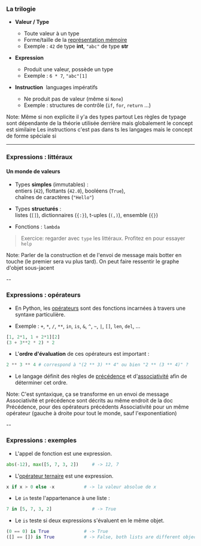### La trilogie

- **Valeur / Type**
  - Toute valeur à un type
  - Forme/taille de la [représentation mémoire](http://)
  - Exemple : `42` de type **int**, `"abc"` de type **str**

- **Expression**
  - Produit une valeur, possède un type
  - Exemple : `6 * 7`, `"abc"[1]`

- **Instruction** &nbsp;<span class="label">languages impératifs</span>
  - Ne produit pas de valeur (même si `None`)
  - Exemple : structures de contrôle (`if`, `for`, `return` ...)

Note:
Même si non explicite il y'a des types partout
Les règles de typage sont dépendante de la théorie utilisée derrière
mais globalement le concept est similaire
Les instructions c'est pas dans ts les langages mais le concept de forme spéciale si

---

### Expressions : littéraux
#### Un monde de valeurs

- Types **simples** (immutables) : \
  entiers (`42`), flottants (`42.0`), booléens (`True`), \
  chaînes de caractères (`"Hello"`)

- Types **structurés** : \
  listes (`[]`), dictionnaires (`{:}`), t-uples (`(,)`), ensemble (`{}`)

- Fonctions : `lambda`

> Exercice: regarder avec `type` les littéraux. Profitez en pour essayer `help`

Note:
Parler de la construction et de l'envoi de message mais botter en touche (le
premier sera vu plus tard).
On peut faire ressentir le graphe d'objet sous-jacent

--

### Expressions : opérateurs

- En Python, les [opérateurs](https://docs.python.org/3.8/library/operator.html)
  sont des fonctions incarnées à travers une syntaxe particulière.

- Exemple : `+`, `*`, `/`, `**`, `in`, `is`, `&`, `^`, `~`, `|`, `[]`, `len`, `del`, ...


```python
[1, 2*1, 1 + 2*1][2]
(3 + 3**2 * 2) * 2
```

- L'**ordre d'évaluation** de ces opérateurs est important&nbsp;:

```python
2 ** 3 ** 4 # correspond à "(2 ** 3) ** 4" ou bien "2 ** (3 ** 4)" ?
```

- Le langage définit des règles de
    [précédence](https://docs.python.org/3/reference/expressions.html#operator-precedence)
    et
    d'[associativité](https://docs.python.org/3/reference/expressions.html#operator-precedence)
    afin de déterminer cet ordre.

Note: C'est syntaxique, ça se transforme en un envoi de message
      Associativité et précédence sont décrits au même endroit de la doc
      Précédence, pour des opérateurs précédents
      Associativité pour un même opérateur (gauche à droite pour tout le monde, sauf l'exponentiation)

--

### Expressions : exemples

- L'appel de fonction est une expression.

```python
abs(-12), max([5, 7, 3, 2])     # -> 12, 7
```

- L'<a
  href="https://docs.python.org/3/reference/expressions.html#conditional-expressions">opérateur
  ternaire</a> est une expression.

```python
x if x > 0 else -x           # -> la valeur absolue de x
```

- Le `in` teste l'appartenance à une liste :

```python
7 in [5, 7, 3, 2]               # -> True
```

- Le `is` teste si deux expressions s'évaluent en le même objet.

```python
(0 == 0) is True             # -> True
([] == []) is True           # -> False, both lists are different objects
```
